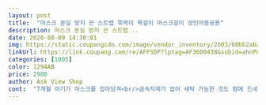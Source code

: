 ```yaml
---
layout: post 
title:  "마스크 분실 방지 끈 스트랩 똑딱이 목걸이 마스크걸이 성인아동공용" 
description: 마스크 분실 방지 끈 스트랩 ..
date: 2020-08-09 14:30:01 
img: https://static.coupangcdn.com/image/vendor_inventory/2b03/60bb2aba90cc41d7e0bddd79da3036072347f906cd29529f92ef0d5b71ac.jpg 
linkUrl: https://link.coupang.com/re/AFFSDP?lptag=AF3600438&subid=ahnPublicAsk&pageKey=1900515915&itemId=3228186901&vendorItemId=71215405211&traceid=V0-113-4b77c457ca9decdc 
categories: [1005] 
color: 1294AB 
price: 2900 
author: Ask View Shop 
cont:  "7개월 아기가 마스크를 잡아당겨<br/>금속자제가 없어 세탁 가능한 것도 맘에 드네요.<br/><br/>내일 목걸이 핑계로 어머니 뵈러갈 생각에 기분이좋네요<br/>네개 구입에 무료배송<br/>당겨버려도  목에걸려있어좋았어요<br/>똑딱이 부분 끈이 이중이라 튼튼하네요.<br/><br/>마스크를 자꾸 잊어버린다고 하셔서<br/>면끈이라 부드럽고 자극도 안될거 같아요.<br/><br/>목걸이를 알아보던중<br/>색깔도 예쁘고<br/>생각대로 스냅 부분이 튼튼하게 되어있네요<br/>스냅부분을 길게 접어서 이중으로 한게 튼실해보여서 구입 했어요<br/>시골에계신 어머니께서<br/>아이들한테는 아주좋은듯합니다<br/>자주 떨어뜨리고.<br/> 잊어버리고했는데<br/>전에 쓰던건 고리라 6살 아이가 혼자 착용하긴 힘들어해서 일부러 똑딱이로 했는데 혼자서도 잘 열고풀고 합니다.<br/><br/>" 
---
```

